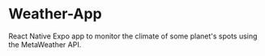 # Weather-App

React Native Expo app to monitor the climate of some planet's spots using the MetaWeather API.
